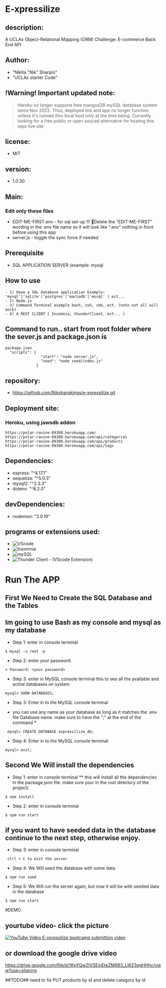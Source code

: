 # E-xpressilize
## description:
A UCLAx Object-Relational Mapping (ORM) Challenge: E-commerce Back End API

## Author:
- "Nikita "Nik" Sharpio"
- "UCLAx starter Code"

## !Warning! Important updated note:
> Heroku no longer supports free mangosDB mySQL database system since Nov 2022.
Thus, deployed link and app no longer function unless it's runned thru local host only at the time being. Currently looking for a free public or open souced alternative for hosting this repo live site

## license:
- MIT

## version:
- 1.0.30
  
## Main: 
### Edit only these files
- EDIT-ME-FIRST.env - for sql set-up !!! 🚩Delete the "EDIT-ME-FIRST" wording in the .env file name so it will look like ".env" nothing in front before using this app
- server.js - toggle the sync force if needed

## Prerequisite
- SQL APPLICATION SERVER (example: mysql

## How to use
~~~~~~~~~~~
- 1) Have a SQL database application Example: 'mysql'|'sqlite'|'postgres'|'mariadb'|'mssql' | ect...
- 2) Node.js
- 3) Command Terminal example bash, zsh, cmd, ect. (note not all will work)
- 4) A REST CLIENT ( Insomnia, thunderClient, ect... )
~~~~~~~~~~~

## Command to run.. start from root folder where the sever.js and package.json is
~~~~~~~~~~~
package.json
  "scripts": {
                "start": "node server.js",
                "seed": "node seed/index.js"
              }
~~~~~~~~~~~

## repository: 
- https://github.com/Niksharpkings/e-xpressilize.git

## Deployment site:
### Heroku, using jawsdb addon
~~~~~~~~~~~
https://polar-ravine-89380.herokuapp.com/
https://polar-ravine-89380.herokuapp.com/api/categories
https://polar-ravine-89380.herokuapp.com/api/products
https://polar-ravine-89380.herokuapp.com/api/tags
~~~~~~~~~~~
 
## Dependencies:
- express: "^4.17.1"
- sequelize: "^5.0.3"
- mysql2: "^2.3.3"
- dotenv: "^8.2.0"

## devDependencies:
- nodemon: "2.0.19"

## programs or extensions used:
- ![VScode](https://code.visualstudio.com/)
- ![Insomnia](https://insomnia.rest/)
- ![mySQL](https://www.mysql.com/)
- ![Thunder Client - (VScode Extension)](https://marketplace.visualstudio.com/items?itemName=rangav.vscode-thunder-client)

# Run The APP

## First We Need to Create the SQL Database and the Tables
## Im going to use Bash as my console and mysql as my database

- Step 1: enter in console terminal
~~~~~~~~~~~~~
$ mysql -u root -p
~~~~~~~~~~~~~

- Step 2: enter your password.
~~~~~~~~~~~~~
> Password: <your password>
~~~~~~~~~~~~~

- Step 3: enter in MySQL console terminal  this to see all the available and active databases on system
~~~~~~~~~~~~~
mysql> SHOW DATABASES;
~~~~~~~~~~~~~

- Step 3: Enter in to the MySQL console terminal 
* you can use any name as your database as long as it matches the .env file Database name. make sure to have the ";" at the end of the command *
~~~~~~~~~~~~~
 mysql> CREATE DATABASE expressilize_db;
~~~~~~~~~~~~~

- Step 4: Enter in to the MySQL console terminal
~~~~~~~~~~~~~
mysql> exit;
~~~~~~~~~~~~~

## Second We Will install the dependencies 

- Step 1: enter in console terminal
** this will install all the dependencies in the package.json file. make sure your in the root directory of the project)
~~~~~~~~~~~~~
$ npm install
~~~~~~~~~~~~~

- Step 2: enter in console terminal
~~~~~~~~~~~~~
$ npm run start
~~~~~~~~~~~~~

## if you want to have seeded data in the database continue to the next step, otherwise enjoy.

- Step 3: enter in console terminal
~~~~~~~~~~~~~
 ctrl + C to exit the server
~~~~~~~~~~~~~
 
- Step 4: We Will seed the database with some data
~~~~~~~~~~~~~
$ npm run seed
~~~~~~~~~~~~~

- Step 5: We Will run the server again, but now it will be with seeded data in the database
~~~~~~~~~~~~~
$ npm run start
~~~~~~~~~~~~~

#DEMO
## yourtube video- click the picture
[![YouTube Video E-xpressilize bootcamp submittion video](http://img.youtube.com/vi/XnZw2CXU3hQ/0.jpg)](https://youtu.be/XnZw2CXU3hQ)

## or download the google drive video
https://drive.google.com/file/d/1KpYQwZIVSEjnEteZM683_LI623qgHHhc/view?usp=sharing

##TODO##
need to fix PUT products by id
and delete category by id
